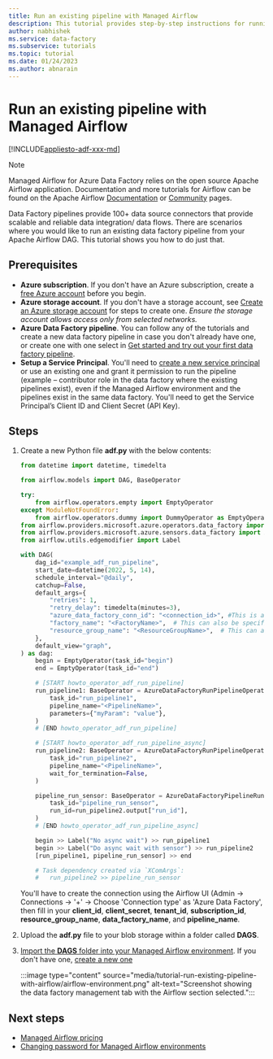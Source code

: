```yaml
---
title: Run an existing pipeline with Managed Airflow
description: This tutorial provides step-by-step instructions for running an existing pipeline with Managed Airflow in Azure Data Factory.
author: nabhishek
ms.service: data-factory
ms.subservice: tutorials
ms.topic: tutorial
ms.date: 01/24/2023
ms.author: abnarain
---
```



# Run an existing pipeline with Managed Airflow

[!INCLUDE[appliesto-adf-xxx-md](includes/appliesto-adf-xxx-md.md)]

> [!NOTE]
> Managed Airflow for Azure Data Factory relies on the open source Apache Airflow application. Documentation and more tutorials for Airflow can be found on the Apache Airflow [Documentation](https://airflow.apache.org/docs/) or [Community](https://airflow.apache.org/community/) pages.

Data Factory pipelines provide 100+ data source connectors that provide scalable and reliable data integration/ data flows. There are scenarios where you would like to run an existing data factory pipeline from your Apache Airflow DAG.  This tutorial shows you how to do just that.

## Prerequisites

* **Azure subscription**. If you don't have an Azure subscription, create a [free Azure account](https://azure.microsoft.com/free/) before you begin.
* **Azure storage account**. If you don't have a storage account, see [Create an Azure storage account](../storage/common/storage-account-create.md?tabs=azure-portal) for steps to create one. *Ensure the storage account allows access only from selected networks.*
* **Azure Data Factory pipeline**. You can follow any of the tutorials and create a new data factory pipeline in case you don't already have one, or create one with one select in [Get started and try out your first data factory pipeline](quickstart-get-started.md). 
* **Setup a Service Principal**. You'll need to [create a new service principal](../active-directory/develop/howto-create-service-principal-portal.md) or use an existing one and grant it permission to run the pipeline (example – contributor role in the data factory where the existing pipelines exist), even if the Managed Airflow environment and the pipelines exist in the same data factory. You'll need to get the Service Principal’s Client ID and Client Secret (API Key).

## Steps

1. Create a new Python file **adf.py** with the below contents:
   ```python
   from datetime import datetime, timedelta

   from airflow.models import DAG, BaseOperator

   try:
       from airflow.operators.empty import EmptyOperator
   except ModuleNotFoundError:
       from airflow.operators.dummy import DummyOperator as EmptyOperator  # type: ignore
   from airflow.providers.microsoft.azure.operators.data_factory import AzureDataFactoryRunPipelineOperator
   from airflow.providers.microsoft.azure.sensors.data_factory import AzureDataFactoryPipelineRunStatusSensor
   from airflow.utils.edgemodifier import Label

   with DAG(
       dag_id="example_adf_run_pipeline",
       start_date=datetime(2022, 5, 14),
       schedule_interval="@daily",
       catchup=False,
       default_args={
           "retries": 1,
           "retry_delay": timedelta(minutes=3),
           "azure_data_factory_conn_id": "<connection_id>", #This is a connection created on Airflow UI
           "factory_name": "<FactoryName>",  # This can also be specified in the ADF connection.
           "resource_group_name": "<ResourceGroupName>",  # This can also be specified in the ADF connection.
       },
       default_view="graph",
   ) as dag:
       begin = EmptyOperator(task_id="begin")
       end = EmptyOperator(task_id="end")

       # [START howto_operator_adf_run_pipeline]
       run_pipeline1: BaseOperator = AzureDataFactoryRunPipelineOperator(
           task_id="run_pipeline1",
           pipeline_name="<PipelineName>", 
           parameters={"myParam": "value"},
       )
       # [END howto_operator_adf_run_pipeline]

       # [START howto_operator_adf_run_pipeline_async]
       run_pipeline2: BaseOperator = AzureDataFactoryRunPipelineOperator(
           task_id="run_pipeline2",
           pipeline_name="<PipelineName>",
           wait_for_termination=False,
       )

       pipeline_run_sensor: BaseOperator = AzureDataFactoryPipelineRunStatusSensor(
           task_id="pipeline_run_sensor",
           run_id=run_pipeline2.output["run_id"],
       )
       # [END howto_operator_adf_run_pipeline_async]

       begin >> Label("No async wait") >> run_pipeline1
       begin >> Label("Do async wait with sensor") >> run_pipeline2
       [run_pipeline1, pipeline_run_sensor] >> end

       # Task dependency created via `XComArgs`:
       #   run_pipeline2 >> pipeline_run_sensor
    ```

    You'll have to create the connection using the Airflow UI (Admin -> Connections -> '+' -> Choose 'Connection type' as 'Azure Data Factory',  then fill in your **client_id**, **client_secret**, **tenant_id**, **subscription_id**, **resource_group_name**, **data_factory_name**, and **pipeline_name**.

1. Upload the **adf.py** file to your blob storage within a folder called **DAGS**.
1. [Import the **DAGS** folder into your Managed Airflow environment](./how-does-managed-airflow-work.md#import-dags).  If you don't have one, [create a new one](./how-does-managed-airflow-work.md#create-a-managed-airflow-environment)

   :::image type="content" source="media/tutorial-run-existing-pipeline-with-airflow/airflow-environment.png" alt-text="Screenshot showing the data factory management tab with the Airflow section selected.":::

## Next steps

- [Managed Airflow pricing](airflow-pricing.md)
- [Changing password for Managed Airflow environments](password-change-airflow.md)

